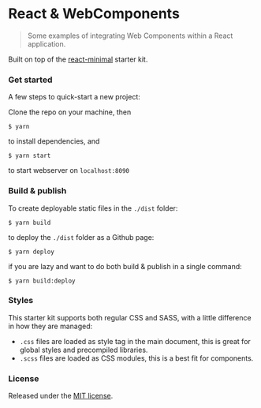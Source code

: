 # React & WebComponents
> Some examples of integrating Web Components within a React application.

Built on top of the [react-minimal](https://github.com/moebiusmania/react-minimal) starter kit.

### Get started
A few steps to quick-start a new project:

Clone the repo on your machine, then

```
$ yarn
```
to install dependencies, and

```
$ yarn start
``` 
to start webserver on `localhost:8090`

### Build & publish

To create deployable static files in the `./dist` folder:
```
$ yarn build
```

to deploy the `./dist` folder as a Github page:
```
$ yarn deploy
```

if you are lazy and want to do both build & publish in a single command:
```
$ yarn build:deploy
```

### Styles
This starter kit supports both regular CSS and SASS, with a little difference in how they are managed:

* `.css` files are loaded as style tag in the main document, this is great for global styles and precompiled libraries.
* `.scss` files are loaded as CSS modules, this is a best fit for components.

### License
Released under the [MIT license](LICENSE).